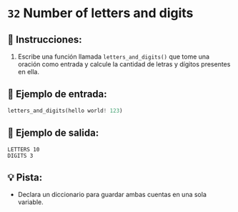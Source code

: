 # `32` Number of letters and digits

## 📝 Instrucciones:

1. Escribe una función llamada `letters_and_digits()` que tome una oración como entrada y calcule la cantidad de letras y dígitos presentes en ella.

## 📎 Ejemplo de entrada:

```py
letters_and_digits(hello world! 123)
```

## 📎 Ejemplo de salida:

```text
LETTERS 10
DIGITS 3
```

## 💡 Pista:

+ Declara un diccionario para guardar ambas cuentas en una sola variable.
